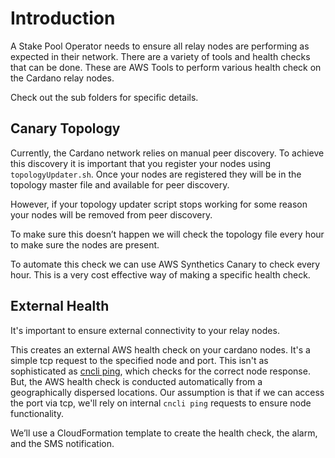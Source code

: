 # Introduction

A Stake Pool Operator needs to ensure all relay nodes are performing as expected in their network. There are a variety of tools and health checks that can be done. These are AWS Tools to perform various health check on the Cardano relay nodes.

Check out the sub folders for specific details.

## Canary Topology

Currently, the Cardano network relies on manual peer discovery. To achieve this discovery it is important that you register your nodes using `topologyUpdater.sh`. Once your nodes are registered they will be in the topology master file and available for peer discovery. 

However, if your topology updater script stops working for some reason your nodes will be removed from peer discovery.

To make sure this doesn’t happen we will check the topology file every hour to make sure the nodes are present.

To automate this check we can use AWS Synthetics Canary to check every hour. This is a very cost effective way of making a specific health check.


## External Health

It's important to ensure external connectivity to your relay nodes. 

This creates an external AWS health check on your cardano nodes. It's a simple tcp request to the specified node and port. This isn't as sophisticated as [cncli ping](https://github.com/AndrewWestberg/cncli), which checks for the correct node response. But, the AWS health check is conducted automatically from a geographically dispersed locations. Our assumption is that if we can access the port via tcp, we'll rely on internal `cncli ping` requests to ensure node functionality.

We’ll use a CloudFormation template to create the health check, the alarm, and the SMS notification.



